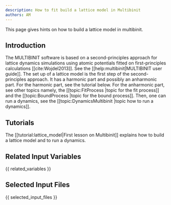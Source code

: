 ```yaml
---
description: How to fit build a lattice model in Multibinit
authors: AM
---
```


This page gives hints on how to build a lattice model in multibinit.

## Introduction

The MULTIBINIT software is based on a second-principles approach for lattice dynamics simulations using atomic potentials fitted on first-principles calculations [[cite:Wojdel2013]].
See the [[help:multibinit|MULTIBINIT user guide]].
The set up of a lattice model is the first step of the second-principles approach. 
It has a harmonic part and possibly an anharmonic part.
For the harmonic part, see the tutorial below.
For the anharmonic part, see other topics namely, the [[topic:FitProcess |topic for the fit process]] and the [[topic:BoundProcess |topic for the bound process]].
Then, one can run a dynamics, see the [[topic:DynamicsMultibinit |topic how to run a dynamics]].

## Tutorials

The [[tutorial:lattice_model|First lesson on Multibinit]] explains how to build a lattice model and to run a dynamics.
  
## Related Input Variables

{{ related_variables }}

## Selected Input Files

{{ selected_input_files }}

